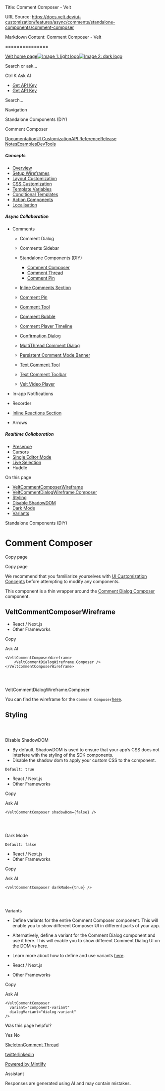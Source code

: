 Title: Comment Composer - Velt

URL Source: https://docs.velt.dev/ui-customization/features/async/comments/standalone-components/comment-composer

Markdown Content:
Comment Composer - Velt

===============

[Velt home page![Image 1: light logo](https://mintlify.s3.us-west-1.amazonaws.com/velt/velt-logo-big-light.png)![Image 2: dark logo](https://mintlify.s3.us-west-1.amazonaws.com/velt/velt-logo-big.png)](https://docs.velt.dev/)

Search or ask...

Ctrl K Ask AI

*   [Get API Key](https://console.velt.dev/)
*   [Get API Key](https://console.velt.dev/)

Search...

Navigation

Standalone Components (DIY)

Comment Composer

[Documentation](https://docs.velt.dev/get-started/overview)[UI Customization](https://docs.velt.dev/ui-customization/overview)[API Reference](https://docs.velt.dev/api-reference/rest-apis/v2/organizations/add-organizations)[Release Notes](https://docs.velt.dev/release-notes/version-4/upgrade-guide)[Examples](https://velt.dev/examples)[DevTools](https://velt.dev/devtools)

##### Concepts

*   [Overview](https://docs.velt.dev/ui-customization/overview)
*   [Setup Wireframes](https://docs.velt.dev/ui-customization/setup)
*   [Layout Customization](https://docs.velt.dev/ui-customization/layout)
*   [CSS Customization](https://docs.velt.dev/ui-customization/styling)
*   [Template Variables](https://docs.velt.dev/ui-customization/template-variables)
*   [Conditional Templates](https://docs.velt.dev/ui-customization/conditional-templates)
*   [Action Components](https://docs.velt.dev/ui-customization/custom-action-component)
*   [Localisation](https://docs.velt.dev/ui-customization/localisation)

##### Async Collaboration

*   Comments
    *   Comment Dialog
    *   Comments Sidebar
    *   Standalone Components (DIY)
        *   [Comment Composer](https://docs.velt.dev/ui-customization/features/async/comments/standalone-components/comment-composer)
        *   [Comment Thread](https://docs.velt.dev/ui-customization/features/async/comments/standalone-components/comment-thread)
        *   [Comment Pin](https://docs.velt.dev/ui-customization/features/async/comments/comment-pin)

    *   [Inline Comments Section](https://docs.velt.dev/ui-customization/features/async/comments/inline-comments-section)
    *   [Comment Pin](https://docs.velt.dev/ui-customization/features/async/comments/comment-pin)
    *   [Comment Tool](https://docs.velt.dev/ui-customization/features/async/comments/comment-tool)
    *   [Comment Bubble](https://docs.velt.dev/ui-customization/features/async/comments/comment-bubble)
    *   [Comment Player Timeline](https://docs.velt.dev/ui-customization/features/async/comments/comment-player-timeline)
    *   [Confirmation Dialog](https://docs.velt.dev/ui-customization/features/async/comments/confirm-dialog)
    *   [MultiThread Comment Dialog](https://docs.velt.dev/ui-customization/features/async/comments/multithread-comment-dialog)
    *   [Persistent Comment Mode Banner](https://docs.velt.dev/ui-customization/features/async/comments/persistent-comment-mode-banner)
    *   [Text Comment Tool](https://docs.velt.dev/ui-customization/features/async/comments/text-comment-tool)
    *   [Text Comment Toolbar](https://docs.velt.dev/ui-customization/features/async/comments/text-comment-toolbar)
    *   [Velt Video Player](https://docs.velt.dev/ui-customization/features/async/comments/comment-video-player)

*   In-app Notifications
*   Recorder
*   [Inline Reactions Section](https://docs.velt.dev/ui-customization/features/async/inline-reactions)
*   Arrows

##### Realtime Collaboration

*   [Presence](https://docs.velt.dev/ui-customization/features/realtime/presence)
*   [Cursors](https://docs.velt.dev/ui-customization/features/realtime/cursors)
*   [Single Editor Mode](https://docs.velt.dev/ui-customization/features/realtime/single-editor-mode)
*   [Live Selection](https://docs.velt.dev/ui-customization/features/realtime/live-selection)
*   Huddle

On this page

*   [VeltCommentComposerWireframe](https://docs.velt.dev/ui-customization/features/async/comments/standalone-components/comment-composer#veltcommentcomposerwireframe)
*   [VeltCommentDialogWireframe.Composer](https://docs.velt.dev/ui-customization/features/async/comments/standalone-components/comment-composer#veltcommentdialogwireframe-composer)
*   [Styling](https://docs.velt.dev/ui-customization/features/async/comments/standalone-components/comment-composer#styling)
*   [Disable ShadowDOM](https://docs.velt.dev/ui-customization/features/async/comments/standalone-components/comment-composer#disable-shadowdom)
*   [Dark Mode](https://docs.velt.dev/ui-customization/features/async/comments/standalone-components/comment-composer#dark-mode)
*   [Variants](https://docs.velt.dev/ui-customization/features/async/comments/standalone-components/comment-composer#variants)

Standalone Components (DIY)

Comment Composer
================

Copy page

Copy page

We recommend that you familiarize yourselves with [UI Customization Concepts](https://docs.velt.dev/ui-customization/overview) before attempting to modify any components.

This component is a thin wrapper around the [Comment Dialog Composer](https://docs.velt.dev/ui-customization/features/async/comments/comment-dialog/subcomponents/composer/overview) component.
[​](https://docs.velt.dev/ui-customization/features/async/comments/standalone-components/comment-composer#veltcommentcomposerwireframe)

VeltCommentComposerWireframe
---------------------------------------------------------------------------------------------------------------------------------------------------------------------

*    React / Next.js
*    Other Frameworks

Copy

Ask AI

```
<VeltCommentComposerWireframe>
    <VeltCommentDialogWireframe.Composer />
</VeltCommentComposerWireframe>
```

### [​](https://docs.velt.dev/ui-customization/features/async/comments/standalone-components/comment-composer#veltcommentdialogwireframe-composer)

VeltCommentDialogWireframe.Composer

You can find the wireframe for the `Comment Composer`[here](https://docs.velt.dev/ui-customization/features/async/comments/comment-dialog/subcomponents/composer/overview).
[​](https://docs.velt.dev/ui-customization/features/async/comments/standalone-components/comment-composer#styling)

Styling
---------------------------------------------------------------------------------------------------------------------------

### [​](https://docs.velt.dev/ui-customization/features/async/comments/standalone-components/comment-composer#disable-shadowdom)

Disable ShadowDOM

*   By default, ShadowDOM is used to ensure that your app’s CSS does not interfere with the styling of the SDK components.
*   Disable the shadow dom to apply your custom CSS to the component.

`Default: true`

*    React / Next.js
*    Other Frameworks

Copy

Ask AI

```
<VeltCommentComposer shadowDom={false} />
```

### [​](https://docs.velt.dev/ui-customization/features/async/comments/standalone-components/comment-composer#dark-mode)

Dark Mode

`Default: false`

*    React / Next.js
*    Other Frameworks

Copy

Ask AI

```
<VeltCommentComposer darkMode={true} />
```

### [​](https://docs.velt.dev/ui-customization/features/async/comments/standalone-components/comment-composer#variants)

Variants

*   Define variants for the entire Comment Composer component. This will enable you to show different Composer UI in different parts of your app.
*   Alternatively, define a variant for the Comment Dialog component and use it here. This will enable you to show different Comment Dialog UI on the DOM vs here.
*   Learn more about how to define and use variants [here](https://docs.velt.dev/ui-customization/layout#variants).

*    React / Next.js
*    Other Frameworks

Copy

Ask AI

```
<VeltCommentComposer
  variant="component-variant"
  dialogVariant="dialog-variant"
/>
```

Was this page helpful?

Yes No

[Skeleton](https://docs.velt.dev/ui-customization/features/async/comments/comments-sidebar/subcomponents/skeleton)[Comment Thread](https://docs.velt.dev/ui-customization/features/async/comments/standalone-components/comment-thread)

[twitter](https://twitter.com/veltjs)[linkedin](https://www.linkedin.com/company/veltjs)

[Powered by Mintlify](https://mintlify.com/preview-request?utm_campaign=poweredBy&utm_medium=referral&utm_source=velt)

Assistant

Responses are generated using AI and may contain mistakes.
